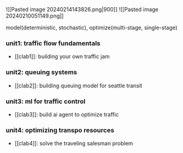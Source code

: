 ![[Pasted image 20240214143826.png|900]]
![[Pasted image 20240210051149.png]]

model(deterministic, stochastic), optimize(multi-stage, single-stage)

### unit1: traffic flow fundamentals
- [[clab1]]: building your own traffic jam
### unit2: queuing systems
- [[clab2]]: building queuing model for seattle transit

### unit3: ml for traffic control
- [[clab3]]: build ai agent to optimize traffic

### unit4: optimizing transpo resources
- [[clab4]]: solve the traveling salesman problem
